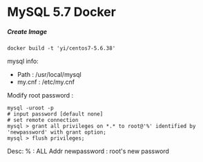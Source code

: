 # MySQL 5.7 Docker

##### Create Image

~~~
docker build -t 'yi/centos7-5.6.38'
~~~

mysql info:

* Path : /usr/local/mysql
* my.cnf : /etc/my.cnf


Modify root password :

~~~
mysql -uroot -p
# input password [default none]
# set remote connection
mysql > grant all privileges on *.* to root@'%' identified by 'newpassword' with grant option;
mysql > flush privileges;
~~~

Desc:
% : ALL Addr
newpassword : root's new password